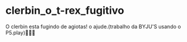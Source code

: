 # clerbin_o_t-rex_fugitivo
O clerbin esta fugindo de agiotas! o ajude.(trabalho da BYJU'S usando o P5.play)🐲🐲🐲
